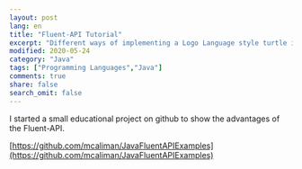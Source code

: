 ```yaml
---
layout: post
lang: en
title: "Fluent-API Tutorial"
excerpt: "Different ways of implementing a Logo Language style turtle in Java."
modified: 2020-05-24
category: "Java"
tags: ["Programming Languages","Java"]
comments: true
share: false
search_omit: false
---
```



I started a small educational project on github to show the advantages of the Fluent-API.

[https://github.com/mcaliman/JavaFluentAPIExamples](https://github.com/mcaliman/JavaFluentAPIExamples)
